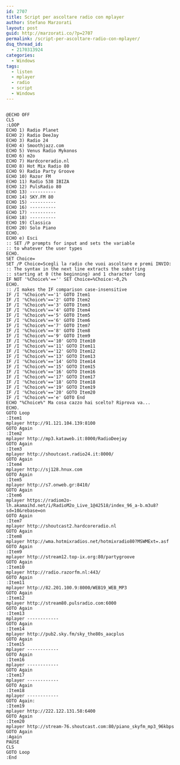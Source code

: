 ```yaml
---
id: 2707
title: Script per ascoltare radio con mplayer
author: Stefano Marzorati
layout: post
guid: http://marzorati.co/?p=2707
permalink: /script-per-ascoltare-radio-con-mplayer/
dsq_thread_id:
  - 2170313924
categories:
  - Windows
tags:
  - listen
  - mplayer
  - radio
  - script
  - Windows
---
```

<code>
@ECHO OFF   
CLS   
:LOOP   
ECHO 1) Radio Planet   
ECHO 2) Radio DeeJay   
ECHO 3) Radio 24   
ECHO 4) Smoothjazz.com   
ECHO 5) Venus Radio Mykonos   
ECHO 6) m2o   
ECHO 7) Hardcoreradio.nl   
ECHO 8) Hot Mix Radio 80   
ECHO 9) Radio Party Groove   
ECHO 10) Razor FM   
ECHO 11) Radio 538 IBIZA   
ECHO 12) PulsRadio 80   
ECHO 13) ----------   
ECHO 14) SKY.FM 80   
ECHO 15) ----------   
ECHO 16) ----------   
ECHO 17) ----------   
ECHO 18) ----------   
ECHO 19) Classica   
ECHO 20) Solo Piano   
ECHO.   
ECHO e) Esci   
:: SET /P prompts for input and sets the variable   
:: to whatever the user types   
ECHO.   
SET Choice=   
SET /P Choice=Scegli la radio che vuoi ascoltare e premi INVIO:   
:: The syntax in the next line extracts the substring   
:: starting at 0 (the beginning) and 1 character long   
IF NOT '%Choice%'=='' SET Choice=%Choice:~0,2%   
ECHO.   
:: /I makes the IF comparison case-insensitive   
IF /I '%Choice%'=='1' GOTO Item1   
IF /I '%Choice%'=='2' GOTO Item2   
IF /I '%Choice%'=='3' GOTO Item3   
IF /I '%Choice%'=='4' GOTO Item4   
IF /I '%Choice%'=='5' GOTO Item5   
IF /I '%Choice%'=='6' GOTO Item6   
IF /I '%Choice%'=='7' GOTO Item7   
IF /I '%Choice%'=='8' GOTO Item8   
IF /I '%Choice%'=='9' GOTO Item9   
IF /I '%Choice%'=='10' GOTO Item10   
IF /I '%Choice%'=='11' GOTO Item11   
IF /I '%Choice%'=='12' GOTO Item12   
IF /I '%Choice%'=='13' GOTO Item13   
IF /I '%Choice%'=='14' GOTO Item14   
IF /I '%Choice%'=='15' GOTO Item15   
IF /I '%Choice%'=='16' GOTO Item16   
IF /I '%Choice%'=='17' GOTO Item17   
IF /I '%Choice%'=='18' GOTO Item18   
IF /I '%Choice%'=='19' GOTO Item19   
IF /I '%Choice%'=='20' GOTO Item20   
IF /I '%Choice%'=='e' GOTO End   
ECHO "%Choice%" Ma cosa cazzo hai scelto? Riprova va...   
ECHO.   
GOTO Loop   
:Item1   
mplayer http://91.121.104.139:8100   
GOTO Again   
:Item2   
mplayer http://mp3.kataweb.it:8000/RadioDeejay   
GOTO Again   
:Item3   
mplayer http://shoutcast.radio24.it:8000/   
GOTO Again   
:Item4   
mplayer http://sj128.hnux.com   
GOTO Again   
:Item5   
mplayer http://s7.onweb.gr:8410/   
GOTO Again   
:Item6   
mplayer https://radiom2o-lh.akamaihd.net/i/RadioM2o_Live_1@42518/index_96_a-b.m3u8?sd=10&rebase=on   
GOTO Again   
:Item7   
mplayer http://shoutcast2.hardcoreradio.nl   
GOTO Again   
:Item8   
mplayer http://wma.hotmixradios.net/hotmixradio80?MSWMExt=.asf   
GOTO Again   
:Item9   
mplayer http://stream12.top-ix.org:80/partygroove   
GOTO Again   
:Item10   
mplayer http://radio.razorfm.nl:443/   
GOTO Again   
:Item11   
mplayer http://82.201.100.9:8000/WEB19_WEB_MP3   
GOTO Again   
:Item12   
mplayer http://stream80.pulsradio.com:6000   
GOTO Again   
:Item13   
mplayer ------------   
GOTO Again   
:Item14   
mplayer http://pub2.sky.fm/sky_the80s_aacplus   
GOTO Again   
:Item15   
mplayer ------------   
GOTO Again   
:Item16   
mplayer ------------   
GOTO Again   
:Item17   
mplayer ------------   
GOTO Again   
:Item18   
mplayer ------------   
GOTO Again:   
:Item19   
mplayer http://222.122.131.58:6400   
GOTO Again   
:Item20   
mplayer http://stream-76.shoutcast.com:80/piano_skyfm_mp3_96kbps   
GOTO Again   
:Again   
PAUSE   
CLS   
GOTO Loop   
:End
</code>